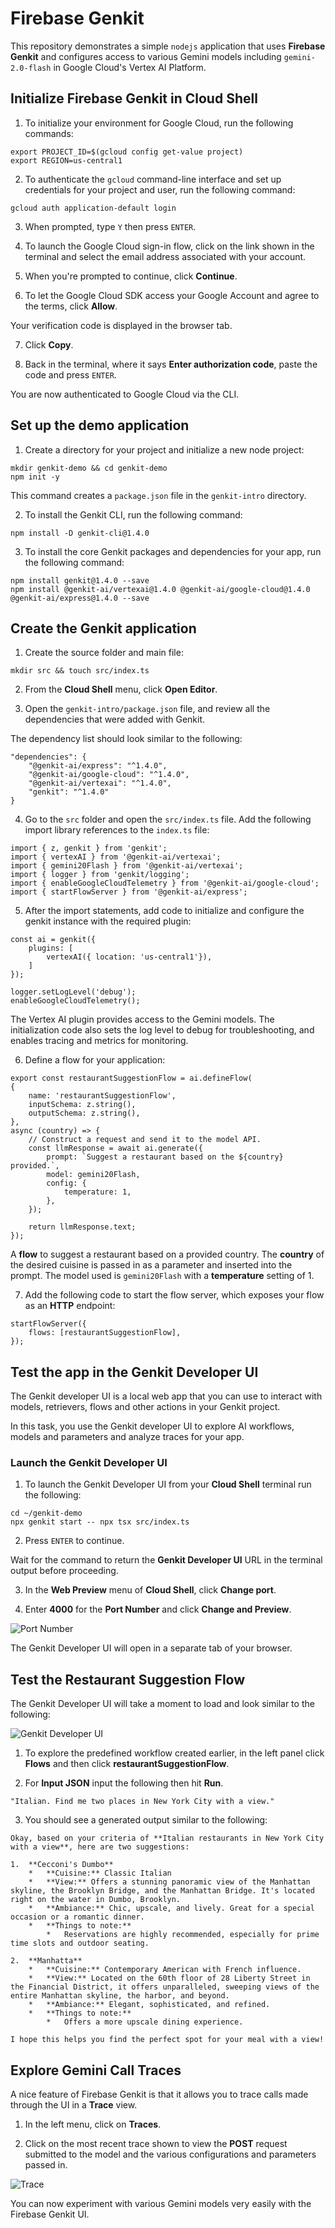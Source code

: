 # Firebase Genkit

This repository demonstrates a simple `nodejs` application that uses __Firebase Genkit__ and configures access to various Gemini models including `gemini-2.0-flash` in Google Cloud's Vertex AI Platform.

## Initialize Firebase Genkit in Cloud Shell

1. To initialize your environment for Google Cloud, run the following commands:

```
export PROJECT_ID=$(gcloud config get-value project)
export REGION=us-central1
```

2. To authenticate the `gcloud` command-line interface and set up credentials for your project and user, run the following command:

```
gcloud auth application-default login
```

3. When prompted, type `Y` then press `ENTER`.

4. To launch the Google Cloud sign-in flow, click on the link shown in the terminal and select the email address associated with your account.

5. When you're prompted to continue, click __Continue__.

6. To let the Google Cloud SDK access your Google Account and agree to the terms, click __Allow__.

Your verification code is displayed in the browser tab.

7. Click __Copy__.

8. Back in the terminal, where it says __Enter authorization code__, paste the code and press `ENTER`.

You are now authenticated to Google Cloud via the CLI.

## Set up the demo application

1. Create a directory for your project and initialize a new node project:

```
mkdir genkit-demo && cd genkit-demo
npm init -y
```

This command creates a `package.json` file in the `genkit-intro` directory.

2. To install the Genkit CLI, run the following command:

```
npm install -D genkit-cli@1.4.0
```

3. To install the core Genkit packages and dependencies for your app, run the following command:

```
npm install genkit@1.4.0 --save
npm install @genkit-ai/vertexai@1.4.0 @genkit-ai/google-cloud@1.4.0 @genkit-ai/express@1.4.0 --save
```

## Create the Genkit application

1. Create the source folder and main file:

```
mkdir src && touch src/index.ts
```

2. From the __Cloud Shell__ menu, click __Open Editor__.

3. Open the `genkit-intro/package.json` file, and review all the dependencies that were added with Genkit.

The dependency list should look similar to the following:

```output
"dependencies": {
    "@genkit-ai/express": "^1.4.0",
    "@genkit-ai/google-cloud": "^1.4.0",
    "@genkit-ai/vertexai": "^1.4.0",
    "genkit": "^1.4.0"
}
```

4. Go to the `src` folder and open the `src/index.ts` file. Add the following import library references to the `index.ts` file:

```nodejs
import { z, genkit } from 'genkit';
import { vertexAI } from '@genkit-ai/vertexai';
import { gemini20Flash } from '@genkit-ai/vertexai';
import { logger } from 'genkit/logging';
import { enableGoogleCloudTelemetry } from '@genkit-ai/google-cloud';
import { startFlowServer } from '@genkit-ai/express';
```

5. After the import statements, add code to initialize and configure the genkit instance with the required plugin:

```nodejs
const ai = genkit({
    plugins: [
        vertexAI({ location: 'us-central1'}),
    ]
});

logger.setLogLevel('debug');
enableGoogleCloudTelemetry();
```

The Vertex AI plugin provides access to the Gemini models. The initialization code also sets the log level to debug for troubleshooting, and enables tracing and metrics for monitoring.

6. Define a flow for your application:

```nodejs
export const restaurantSuggestionFlow = ai.defineFlow(
{
    name: 'restaurantSuggestionFlow',
    inputSchema: z.string(),
    outputSchema: z.string(),
},
async (country) => {
    // Construct a request and send it to the model API.
    const llmResponse = await ai.generate({
        prompt: `Suggest a restaurant based on the ${country} provided.`,
        model: gemini20Flash,
        config: {
            temperature: 1,
        },
    });

    return llmResponse.text;
});
```

A __flow__ to suggest a restaurant based on a provided country. The __country__ of the desired cuisine is passed in as a parameter and inserted into the prompt. The model used is `gemini20Flash` with a __temperature__ setting of 1.

7. Add the following code to start the flow server, which exposes your flow as an __HTTP__ endpoint:

```
startFlowServer({
    flows: [restaurantSuggestionFlow],
});
```

## Test the app in the Genkit Developer UI

The Genkit developer UI is a local web app that you can use to interact with models, retrievers, flows and other actions in your Genkit project.

In this task, you use the Genkit developer UI to explore AI workflows, models and parameters and analyze traces for your app.

### Launch the Genkit Developer UI

1. To launch the Genkit Developer UI from your __Cloud Shell__ terminal run the following:

```
cd ~/genkit-demo
npx genkit start -- npx tsx src/index.ts
```

2. Press `ENTER` to continue.

Wait for the command to return the __Genkit Developer UI__ URL in the terminal output before proceeding.

3. In the __Web Preview__ menu of __Cloud Shell__, click __Change port__.

4. Enter __4000__ for the __Port Number__ and click __Change and Preview__.

![Port Number](img/change_and_preview.png)

The Genkit Developer UI will open in a separate tab of your browser.

## Test the Restaurant Suggestion Flow

The Genkit Developer UI will take a moment to load and look similar to the following:

![Genkit Developer UI](img/genkit_ui.png)

1. To explore the predefined workflow created earlier, in the left panel click __Flows__ and then click __restaurantSuggestionFlow__.

2. For __Input JSON__ input the following then hit __Run__.

```
"Italian. Find me two places in New York City with a view."
```

3. You should see a generated output similar to the following:

```output
Okay, based on your criteria of **Italian restaurants in New York City with a view**, here are two suggestions:

1.  **Cecconi's Dumbo**
    *   **Cuisine:** Classic Italian
    *   **View:** Offers a stunning panoramic view of the Manhattan skyline, the Brooklyn Bridge, and the Manhattan Bridge. It's located right on the water in Dumbo, Brooklyn.
    *   **Ambiance:** Chic, upscale, and lively. Great for a special occasion or a romantic dinner.
    *   **Things to note:**
        *   Reservations are highly recommended, especially for prime time slots and outdoor seating.

2.  **Manhatta**
    *   **Cuisine:** Contemporary American with French influence.
    *   **View:** Located on the 60th floor of 28 Liberty Street in the Financial District, it offers unparalleled, sweeping views of the entire Manhattan skyline, the harbor, and beyond.
    *   **Ambiance:** Elegant, sophisticated, and refined.
    *   **Things to note:**
        *   Offers a more upscale dining experience.

I hope this helps you find the perfect spot for your meal with a view!
```

## Explore Gemini Call Traces

A nice feature of Firebase Genkit is that it allows you to trace calls made through the UI in a __Trace__ view.

1. In the left menu, click on __Traces__.

2. Click on the most recent trace shown to view the __POST__ request submitted to the model and the various configurations and parameters passed in.

![Trace](img/genkit_ui_trace.png)

You can now experiment with various Gemini models very easily with the Firebase Genkit UI.
